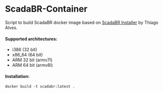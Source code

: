 # ScadaBR-Container

Script to build ScadaBR docker image based on [ScadaBR Installer](https://github.com/thiagoralves/ScadaBR_Installer) by Thiago Alves.

#### Supported architectures:
- i386 (32 bit)
- x86_64 (64 bit)
- ARM 32 bit (armv7l)
- ARM 64 bit (armv8l)

#### Installation:

```
docker build -t scadabr:latest .
```
